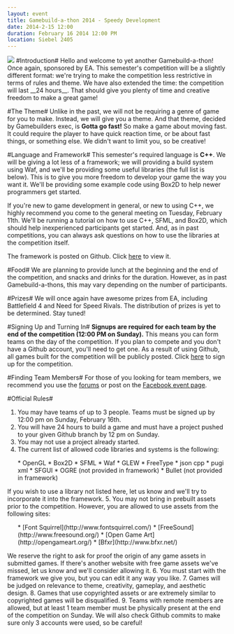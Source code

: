 ```yaml
---
layout: event
title: Gamebuild-a-thon 2014 - Speedy Development
date: 2014-2-15 12:00
duration: February 16 2014 12:00 PM
location: Siebel 2405
---
```


<img src="{{ site.url }}/img/events/gb_2014_thumbnail.png" class="small" />
#Introduction#
Hello and welcome to yet another Gamebuild-a-thon! Once again, sponsored by EA. This semester's competition will be a slightly different format: we're trying to make the competition less restrictive in terms of rules and theme. We have also extended the time: the competition will last __24 hours__. That should give you plenty of time and creative freedom to make a great game!

#The Theme#
Unlike in the past, we will not be requiring a genre of game for you to make. Instead, we will give you a theme. And that theme, decided by Gamebuilders exec, is __Gotta go fast!__ So make a game about moving fast. It could require the player to have quick reaction time, or be about fast things, or something else. We didn't want to limit you, so be creative!

#Language and Framework#
This semester's required language is __C++__. We will be giving a lot less of a framework; we will providing a build system using Waf, and we'll be providing some useful libraries (the full list is below). This is to give you more freedom to develop your game the way you want it. We'll be providing some example code using Box2D to help newer programmers get started.

If you're new to game development in general, or new to using C++, we highly recommend you come to the general meeting on Tuesday, February 11th. We'll be running a tutorial on how to use C++, SFML, and Box2D, which should help inexperienced participants get started. And, as in past competitions, you can always ask questions on how to use the libraries at the competition itself.

The framework is posted on Github. Click [here](https://github.com/GameBuilders/gamebase) to view it.

#Food#
We are planning to provide lunch at the beginning and the end of the competition, and snacks and drinks for the duration. However, as in past Gamebuild-a-thons, this may vary depending on the number of participants.

#Prizes#
We will once again have awesome prizes from EA, including Battlefield 4 and Need for Speed Rivals. The distribution of prizes is yet to be determined. Stay tuned!

#Signing Up and Turning In#
__Signups are required for each team by the end of the competition (12:00 PM on Sunday).__ This means you can form teams on the day of the competition. If you plan to compete and you don't have a Github account, you'll need to get one. As a result of using Github, all games built for the competition will be publicly posted. Click [here](https://docs.google.com/forms/d/1tEuqBpx3vwq1oqXYlS6rAsWeKLsIsrlbuffXXm5zFKI/viewform) to sign up for the competition.

#Finding Team Members#
For those of you looking for team members, we recommend you use the [forums](http://www.acm.uiuc.edu/gamebuilders-forum/forumdisplay.php?fid=26) or post on the [Facebook event page](https://www.facebook.com/events/355140677961420/357238577751630/?notif_t=plan_mall_activity).

#Official Rules#
1. You may have teams of up to 3 people. Teams must be signed up by 12:00 pm on Sunday, February 16th. 
2. You will have 24 hours to build a game and must have a project pushed to your given Github branch by 12 pm on Sunday.
3. You may not use a project already started.
4. The current list of allowed code libraries and systems is the following:
<ul>
* OpenGL
* Box2D
* SFML
* Waf
* GLEW
* FreeType
* json cpp
* pugi xml
* SFGUI
* OGRE (not provided in framework)
* Bullet (not provided in framework)
</ul>
If you wish to use a library not listed here, let us know and we'll try to incorporate it into the framework. 
5. You may not bring in prebuilt assets prior to the competition. However, you are allowed to use assets from the following sites:
<ul>
* [Font Squirrel](http://www.fontsquirrel.com/)
* [FreeSound](http://www.freesound.org/)
* [Open Game Art](http://opengameart.org/)
* [Bfxr](http://www.bfxr.net/)
</ul>
We reserve the right to ask for proof the origin of any game assets in submitted games. If there's another website with free game assets we've missed, let us know and we'll consider allowing it.
6. You must start with the framework we give you, but you can edit it any way you like.
7. Games will be judged on relevance to theme, creativity, gameplay, and aesthetic design.
8. Games that use copyrighted assets or are extremely similar to copyrighted games will be disqualified.
9. Teams with remote members are allowed, but at least 1 team member must be physically present at the end of the competition on Sunday. We will also check Github commits to make sure only 3 accounts were used, so be careful!


